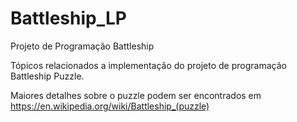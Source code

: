 # Battleship_LP
Projeto de Programação Battleship

Tópicos relacionados a implementação do projeto de programação Battleship Puzzle.

Maiores detalhes sobre o puzzle podem ser encontrados em https://en.wikipedia.org/wiki/Battleship_(puzzle)
